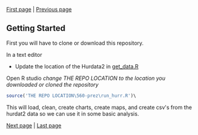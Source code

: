 
[First page](start.md) | [Previous page](start.md)
## Getting Started

First you will have to clone or download this repository.

In a text editor
* Update the location of the Hurdata2 in [get_data.R](get_data.R#L7-L8)

Open R studio
*change THE REPO LOCATION to the location you downloaded or cloned the repository*

```R
source('THE REPO LOCATION\560-prez\run_hurr.R')\
```

This will load, clean, create charts, create maps, and create csv's from the hurdat2 data so we can use it in some basic analysis.

[Next page](2nd.md) | [Last page](last.md)
